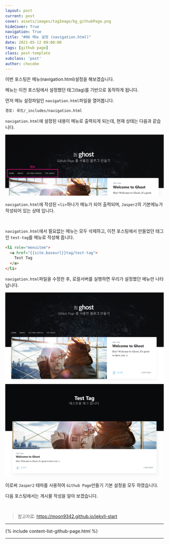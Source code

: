 ```yaml
---
layout: post
current: post
cover: assets/images/tagImage/bg_githubPage.png
hideCover: True
navigation: True
title: "#06 메뉴 설정 (navigation.html)"
date: 2021-05-12 09:00:00
tags: [github page]
class: post-template
subclass: 'post'
author: chocobe
---
```


이번 포스팅은 <span class="span-highlighter">메뉴(navigation.html)</span>설정을 해보겠습니다.

메뉴는 이전 포스팅에서 설정했던 <span class="span-highlighter">태그(tag)</span>를 기반으로 동작하게 됩니다.

먼저 메뉴 설정파일인 ``navigation.html``파일을 열어봅니다.

```bash
경로: 루트/_includes/navigation.html
```

``navigation.html``에 설정된 내용이 메뉴로 출력되게 되는데, 현재 상태는 다음과 같습니다.

<img src="assets/images/githubPage/06_githubPage/06_githubPage_01.png" class="shadow" alt="메뉴">

``navigation.html``에 작성된 ``<li>``하나가 메뉴가 되어 출력되며, ``Jasper2``의 기본메뉴가 작성되어 있는 상태 입니다.

<br/>

``navigation.html``에서 필요없는 메뉴는 모두 삭제하고, 이전 포스팅에서 만들었던 태그인 ``test-tag``를 메뉴로 작성해 줍니다.

```html
<li role="menuitem">
  <a href="{{site.baseurl}}tag/test-tag">
    Test Tag
  </a>
</li>
``` 

``navigation.html``파일을 수정한 후, 로컬서버를 실행하면 우리가 설정했던 메뉴만 나타납니다.

<img src="assets/images/githubPage/05_githubPage/05_githubPage_03.png" class="shadow" alt="메뉴설정 결과 1">

<img src="assets/images/githubPage/05_githubPage/05_githubPage_04.png" class="shadow" alt="메뉴설정 결과 2">

이로써 ``Jasper2`` 테마를 사용하여 ``Github Page``만들기 기본 설정을 모두 하였습니다.

다음 포스팅에서는 <span class="span-highlighter">게시물 작성</span>을 알아 보겠습니다.

<br/>

> 참고자료: <a href="https://moon9342.github.io/jekyll-start" target="_blank">https://moon9342.github.io/jekyll-start</a>

<hr/>

{% include content-list-github-page.html %}

<hr/>